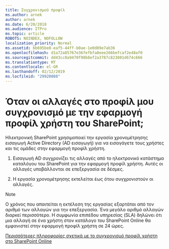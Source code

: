 ```yaml
---
title: Συγχρονισμού προφίλ
ms.author: arnek
author: arnek
ms.date: 6/20/2018
ms.audience: ITPro
ms.topic: article
ROBOTS: NOINDEX, NOFOLLOW
localization_priority: Normal
ms.assetid: 6b695be8-eaf5-44ff-b0ae-1e0d89e7ab36
ms.openlocfilehash: d1a72a85767e36fefbfa8eee266befcaf2e48af0
ms.sourcegitcommit: dd43cc0a9470f98b8ef2a3787c823801d674c666
ms.translationtype: MT
ms.contentlocale: el-GR
ms.lasthandoff: 02/12/2019
ms.locfileid: "29920088"
---
```

# <a name="when-do-my-profile-changes-sync-to-the-sharepoint-user-profile-application"></a>Όταν οι αλλαγές στο προφίλ μου συγχρονισμό με την εφαρμογή προφίλ χρήστη του SharePoint;

Ηλεκτρονική SharePoint χρησιμοποιεί την εργασία χρονομέτρησης εισαγωγή Active Directory (AD εισαγωγή) για να εισαγάγετε τους χρήστες και τις ομάδες στην εφαρμογή προφίλ χρήστη. 
  
1. Εισαγωγή AD συγχρονίζει τις αλλαγές από το ηλεκτρονικό κατάστημα καταλόγου του SharePoint για την εφαρμογή προφίλ χρήστη. Αυτές οι αλλαγές υποβάλλονται σε επεξεργασία σε δέσμες.
    
2. Η εργασία χρονομέτρησης εκτελείται έως ότου συγχρονιστούν οι αλλαγές.
    
> [!NOTE]
> Ο χρόνος που απαιτείται η εκτέλεση της εργασίας εξαρτάται από τον αριθμό των αλλαγών για την επεξεργασία. Ένα μεγάλο αριθμό αλλαγών διαρκεί περισσότερο. Η συμφωνία επιπέδου υπηρεσίας (SLA) δηλώνει ότι μια αλλαγή σε ένα χρήστη στον κατάλογο του SharePoint Online θα εμφανιστεί στην εφαρμογή προφίλ χρήστη σε 24 ώρες. 
  
[Περισσότερες πληροφορίες σχετικά με το συγχρονισμό προφίλ χρήστη στο SharePoint Online](https://go.microsoft.com/fwlink/?linkid=875671)
  

